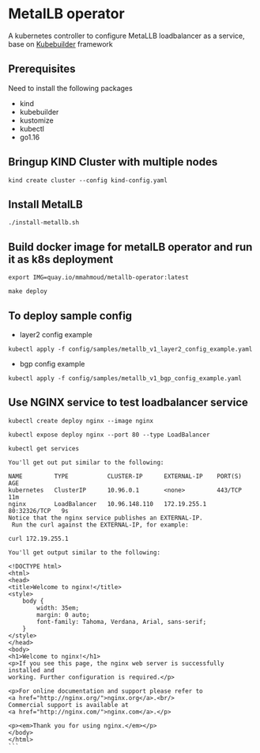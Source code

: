 # MetalLB operator
A kubernetes controller to configure MetaLLB loadbalancer as a service, base on [Kubebuilder](https://github.com/kubernetes-sigs/kubebuilder) framework
## Prerequisites
Need to install the following packages
- kind
- kubebuilder
- kustomize
- kubectl
- go1.16

## Bringup KIND Cluster with multiple nodes
```
kind create cluster --config kind-config.yaml
```
<!---
## How to build the operator, install crd and run it on your desktop
```
make manager
make install
make run
```
-->

## Install MetalLB
```
./install-metallb.sh
```

## Build docker image for metalLB operator and run it as k8s deployment
```
export IMG=quay.io/mmahmoud/metallb-operator:latest
```
<!---
make docker-build
make docker-push
-->
```
make deploy
```

<!---
## How to check CRD configs
```
kubectl get crd
NAME                                             CREATED AT
metallbs.loadbalancer.loadbalancer.operator.io   2021-04-02T14:06:11Z

kubectl get metallb -n metallb-system -o yaml
apiVersion: v1
items:
- apiVersion: loadbalancer.loadbalancer.operator.io/v1
  kind: MetalLB
  metadata:
    annotations:
      kubectl.kubernetes.io/last-applied-configuration: |
        {"apiVersion":"loadbalancer.loadbalancer.operator.io/v1","kind":"MetalLB","metadata":{"annotations":{},"name":"metallb-sample","namespace":"metallb-system"},"spec":{"address-pools":[{"addresses":["172.18.255.100-172.18.255.200"],"name":"default","protocol":"layer2"}]}}
    creationTimestamp: "2021-04-02T14:07:39Z"
    generation: 1
    managedFields:
    - apiVersion: loadbalancer.loadbalancer.operator.io/v1
      fieldsType: FieldsV1
      fieldsV1:
        f:metadata:
          f:annotations:
            .: {}
            f:kubectl.kubernetes.io/last-applied-configuration: {}
        f:spec:
          .: {}
          f:address-pools: {}
      manager: kubectl-client-side-apply
      operation: Update
      time: "2021-04-02T14:07:39Z"
    name: metallb-sample
    namespace: metallb-system
    resourceVersion: "1188"
    uid: fceb3c1e-f307-4a82-a522-41cfddd6eb29
  spec:
    address-pools:
    - addresses:
      - 172.18.255.100-172.18.255.200
      name: default
      protocol: layer2
kind: List
metadata:
  resourceVersion: ""
  selfLink: ""
```
-->


<!---
## How to find range of VIPs to use for loadbalancer service 
1- Find the CIDR of the bridge into tthe cluster

ip a s

You'll get output similar to the following

```
4: br-956cdadd3d33: <BROADCAST,MULTICAST,UP,LOWER_UP> mtu 1500 qdisc noqueue state UP group default
    link/ether 02:42:8b:33:c3:fb brd ff:ff:ff:ff:ff:ff
    inet 172.19.0.1/16 brd 172.19.255.255 scope global br-956cdadd3d33
       valid_lft forever preferred_lft forever
    inet6 fc00:f853:ccd:e793::1/64 scope global
       valid_lft forever preferred_lft forever
    inet6 fe80::42:8bff:fe33:c3fb/64 scope link
       valid_lft forever preferred_lft forever
    inet6 fe80::1/64 scope link
       valid_lft forever preferred_lft forever
```
2- Use the sipcalc tool find the range of IP addresses that MetalLB can use.
```
sipcalc 172.19.0.1/16

WHERE

172.19.0.1/16 is the CIDR discovered using ip a s

You'll get put similar to the following:

-[ipv4 : 172.19.0.1/16] - 0

[CIDR]
Host address            - 172.19.0.1
Host address (decimal)  - 2886926337
Host address (hex)      - AC130001
Network address         - 172.19.0.0
Network mask            - 255.255.0.0
Network mask (bits)     - 16
Network mask (hex)      - FFFF0000
Broadcast address       - 172.19.255.255
Cisco wildcard          - 0.0.255.255
Addresses in network    - 65536
Network range           - 172.19.0.0 - 172.19.255.255
Usable range            - 172.19.0.1 - 172.19.255.254
```
-->
## To deploy sample config
- layer2 config example
```
kubectl apply -f config/samples/metallb_v1_layer2_config_example.yaml 
```
- bgp config example
```
kubectl apply -f config/samples/metallb_v1_bgp_config_example.yaml 
```

<!---
check to make sure configmap is created
````bigquery
kubectl get configmap -n metallb-system config -o yaml
apiVersion: v1
data:
  config: |
    address-pools:
    - name: default
      protocol: layer2
      addresses:
      - 172.18.255.1-172.18.255.250
kind: ConfigMap
metadata:
  creationTimestamp: "2021-04-02T01:55:08Z"
  managedFields:
  - apiVersion: v1
    fieldsType: FieldsV1
    fieldsV1:
      f:data:
        .: {}
        f:config: {}
    manager: main
    operation: Update
    time: "2021-04-02T01:55:08Z"
  name: config
  namespace: metallb-system
  resourceVersion: "1191"
  uid: 18fa200d-c5ce-4426-bd8a-2acd8475e741

````
-->

## Use NGINX service to test loadbalancer service
````bigquery
kubectl create deploy nginx --image nginx

kubectl expose deploy nginx --port 80 --type LoadBalancer

kubectl get services

You'll get out put similar to the following:

NAME         TYPE           CLUSTER-IP      EXTERNAL-IP    PORT(S)        AGE
kubernetes   ClusterIP      10.96.0.1       <none>         443/TCP        11m
nginx        LoadBalancer   10.96.148.110   172.19.255.1   80:32326/TCP   9s
Notice that the nginx service publishes an EXTERNAL-IP.
 Run the curl against the EXTERNAL-IP, for example:

curl 172.19.255.1

You'll get output similar to the following:

<!DOCTYPE html>
<html>
<head>
<title>Welcome to nginx!</title>
<style>
    body {
        width: 35em;
        margin: 0 auto;
        font-family: Tahoma, Verdana, Arial, sans-serif;
    }
</style>
</head>
<body>
<h1>Welcome to nginx!</h1>
<p>If you see this page, the nginx web server is successfully installed and
working. Further configuration is required.</p>

<p>For online documentation and support please refer to
<a href="http://nginx.org/">nginx.org</a>.<br/>
Commercial support is available at
<a href="http://nginx.com/">nginx.com</a>.</p>

<p><em>Thank you for using nginx.</em></p>
</body>
</html>
```